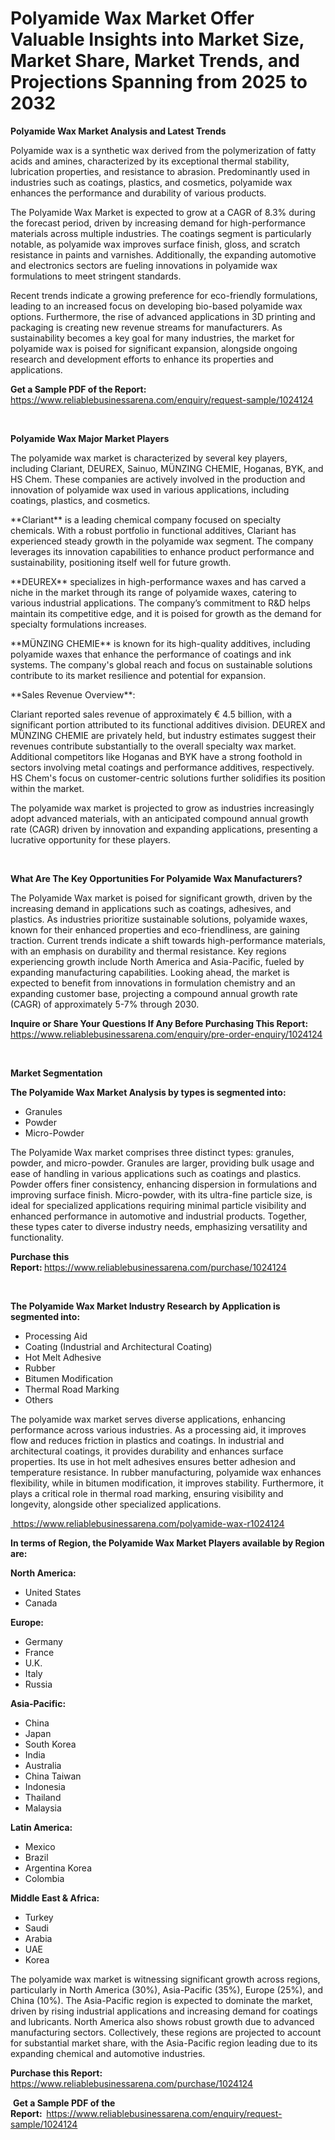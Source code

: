 <p><h1>Polyamide Wax Market Offer Valuable Insights into Market Size, Market Share, Market Trends, and Projections Spanning from 2025 to 2032</h1></p><p><strong>Polyamide Wax Market Analysis and Latest Trends</strong></p>
<p><p>Polyamide wax is a synthetic wax derived from the polymerization of fatty acids and amines, characterized by its exceptional thermal stability, lubrication properties, and resistance to abrasion. Predominantly used in industries such as coatings, plastics, and cosmetics, polyamide wax enhances the performance and durability of various products. </p><p>The Polyamide Wax Market is expected to grow at a CAGR of 8.3% during the forecast period, driven by increasing demand for high-performance materials across multiple industries. The coatings segment is particularly notable, as polyamide wax improves surface finish, gloss, and scratch resistance in paints and varnishes. Additionally, the expanding automotive and electronics sectors are fueling innovations in polyamide wax formulations to meet stringent standards.</p><p>Recent trends indicate a growing preference for eco-friendly formulations, leading to an increased focus on developing bio-based polyamide wax options. Furthermore, the rise of advanced applications in 3D printing and packaging is creating new revenue streams for manufacturers. As sustainability becomes a key goal for many industries, the market for polyamide wax is poised for significant expansion, alongside ongoing research and development efforts to enhance its properties and applications.</p></p>
<p><strong>Get a Sample PDF of the Report:&nbsp;</strong> <a href="https://www.reliablebusinessarena.com/enquiry/request-sample/1024124?utm_campaign=1892&utm_medium=2&utm_source=Github&utm_content=ia&utm_term=17042025&utm_id=polyamide-wax">https://www.reliablebusinessarena.com/enquiry/request-sample/1024124</a></p>
<p>&nbsp;</p>
<p><strong>Polyamide Wax Major Market Players</strong></p>
<p><p>The polyamide wax market is characterized by several key players, including Clariant, DEUREX, Sainuo, MÜNZING CHEMIE, Hoganas, BYK, and HS Chem. These companies are actively involved in the production and innovation of polyamide wax used in various applications, including coatings, plastics, and cosmetics.</p><p>**Clariant** is a leading chemical company focused on specialty chemicals. With a robust portfolio in functional additives, Clariant has experienced steady growth in the polyamide wax segment. The company leverages its innovation capabilities to enhance product performance and sustainability, positioning itself well for future growth.</p><p>**DEUREX** specializes in high-performance waxes and has carved a niche in the market through its range of polyamide waxes, catering to various industrial applications. The company’s commitment to R&D helps maintain its competitive edge, and it is poised for growth as the demand for specialty formulations increases.</p><p>**MÜNZING CHEMIE** is known for its high-quality additives, including polyamide waxes that enhance the performance of coatings and ink systems. The company's global reach and focus on sustainable solutions contribute to its market resilience and potential for expansion.</p><p>**Sales Revenue Overview**: </p><p>Clariant reported sales revenue of approximately € 4.5 billion, with a significant portion attributed to its functional additives division. DEUREX and MÜNZING CHEMIE are privately held, but industry estimates suggest their revenues contribute substantially to the overall specialty wax market. Additional competitors like Hoganas and BYK have a strong foothold in sectors involving metal coatings and performance additives, respectively. HS Chem's focus on customer-centric solutions further solidifies its position within the market.</p><p>The polyamide wax market is projected to grow as industries increasingly adopt advanced materials, with an anticipated compound annual growth rate (CAGR) driven by innovation and expanding applications, presenting a lucrative opportunity for these players.</p></p>
<p>&nbsp;</p>
<p><strong>What Are The Key Opportunities For Polyamide Wax Manufacturers?</strong></p>
<p><p>The Polyamide Wax market is poised for significant growth, driven by the increasing demand in applications such as coatings, adhesives, and plastics. As industries prioritize sustainable solutions, polyamide waxes, known for their enhanced properties and eco-friendliness, are gaining traction. Current trends indicate a shift towards high-performance materials, with an emphasis on durability and thermal resistance. Key regions experiencing growth include North America and Asia-Pacific, fueled by expanding manufacturing capabilities. Looking ahead, the market is expected to benefit from innovations in formulation chemistry and an expanding customer base, projecting a compound annual growth rate (CAGR) of approximately 5-7% through 2030.</p></p>
<p><strong>Inquire or Share Your Questions If Any Before Purchasing This Report:</strong> <a href="https://www.reliablebusinessarena.com/enquiry/pre-order-enquiry/1024124?utm_campaign=1892&utm_medium=2&utm_source=Github&utm_content=ia&utm_term=17042025&utm_id=polyamide-wax">https://www.reliablebusinessarena.com/enquiry/pre-order-enquiry/1024124</a></p>
<p>&nbsp;</p>
<p><strong>Market Segmentation</strong></p>
<p><strong>The Polyamide Wax Market Analysis by types is segmented into:</strong></p>
<p><ul><li>Granules</li><li>Powder</li><li>Micro-Powder</li></ul></p>
<p><p>The Polyamide Wax market comprises three distinct types: granules, powder, and micro-powder. Granules are larger, providing bulk usage and ease of handling in various applications such as coatings and plastics. Powder offers finer consistency, enhancing dispersion in formulations and improving surface finish. Micro-powder, with its ultra-fine particle size, is ideal for specialized applications requiring minimal particle visibility and enhanced performance in automotive and industrial products. Together, these types cater to diverse industry needs, emphasizing versatility and functionality.</p></p>
<p><strong>Purchase this Report:&nbsp;</strong><a href="https://www.reliablebusinessarena.com/purchase/1024124?utm_campaign=1892&utm_medium=2&utm_source=Github&utm_content=ia&utm_term=17042025&utm_id=polyamide-wax">https://www.reliablebusinessarena.com/purchase/1024124</a></p>
<p>&nbsp;</p>
<p><strong>The Polyamide Wax Market Industry Research by Application is segmented into:</strong></p>
<p><ul><li>Processing Aid</li><li>Coating (Industrial and Architectural Coating)</li><li>Hot Melt Adhesive</li><li>Rubber</li><li>Bitumen Modification</li><li>Thermal Road Marking</li><li>Others</li></ul></p>
<p><p>The polyamide wax market serves diverse applications, enhancing performance across various industries. As a processing aid, it improves flow and reduces friction in plastics and coatings. In industrial and architectural coatings, it provides durability and enhances surface properties. Its use in hot melt adhesives ensures better adhesion and temperature resistance. In rubber manufacturing, polyamide wax enhances flexibility, while in bitumen modification, it improves stability. Furthermore, it plays a critical role in thermal road marking, ensuring visibility and longevity, alongside other specialized applications.</p></p>
<p><a href="https://www.reliablebusinessarena.com/polyamide-wax-r1024124?utm_campaign=1892&utm_medium=2&utm_source=Github&utm_content=ia&utm_term=17042025&utm_id=polyamide-wax">&nbsp;https://www.reliablebusinessarena.com/polyamide-wax-r1024124</a></p>
<p><strong>In terms of Region, the Polyamide Wax Market Players available by Region are:</strong></p>
<p>
    <p> <strong> North America: </strong>
        <ul>
            <li>United States</li>
            <li>Canada</li>
        </ul>
        </p> 
    <p> <strong> Europe: </strong>
        <ul>
            <li>Germany</li>
            <li>France</li>
            <li>U.K.</li>
            <li>Italy</li>
            <li>Russia</li>
        </ul>
        </p> 
    <p> <strong> Asia-Pacific: </strong>
        <ul>
            <li>China</li>
            <li>Japan</li>
            <li>South Korea</li>
            <li>India</li>
            <li>Australia</li>
            <li>China Taiwan</li>
            <li>Indonesia</li>
            <li>Thailand</li>
            <li>Malaysia</li>
        </ul>
        </p> 
    <p> <strong> Latin America: </strong>
        <ul>
            <li>Mexico</li>
            <li>Brazil</li>
            <li>Argentina Korea</li>
            <li>Colombia</li>
        </ul>
        </p> 
    <p> <strong> Middle East & Africa: </strong>
        <ul>
            <li>Turkey</li>
            <li>Saudi</li>
            <li>Arabia</li>
            <li>UAE</li>
            <li>Korea</li>
        </ul>
    </p>
    </p>
<p><p>The polyamide wax market is witnessing significant growth across regions, particularly in North America (30%), Asia-Pacific (35%), Europe (25%), and China (10%). The Asia-Pacific region is expected to dominate the market, driven by rising industrial applications and increasing demand for coatings and lubricants. North America also shows robust growth due to advanced manufacturing sectors. Collectively, these regions are projected to account for substantial market share, with the Asia-Pacific region leading due to its expanding chemical and automotive industries.</p></p>
<p><strong>Purchase this Report: </strong><a href="https://www.reliablebusinessarena.com/purchase/1024124?utm_campaign=1892&utm_medium=2&utm_source=Github&utm_content=ia&utm_term=17042025&utm_id=polyamide-wax">https://www.reliablebusinessarena.com/purchase/1024124</a></p>
<p>&nbsp;<strong>Get a Sample PDF of the Report:&nbsp;&nbsp;</strong><a href="https://www.reliablebusinessarena.com/enquiry/request-sample/1024124?utm_campaign=1892&utm_medium=2&utm_source=Github&utm_content=ia&utm_term=17042025&utm_id=polyamide-wax">https://www.reliablebusinessarena.com/enquiry/request-sample/1024124</a></p>
<p><strong></strong></p>
<p><p></p><p></p><p></p></p>